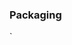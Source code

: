 
### Packaging


  <ItemGroup>
    <PackageReference Update="JJ.Framework.Common" Version="[0.0.0,1.0.0)" />
  </ItemGroup>

`